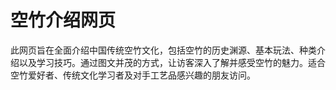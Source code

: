 # 空竹介绍网页

此网页旨在全面介绍中国传统空竹文化，包括空竹的历史渊源、基本玩法、种类介绍以及学习技巧。通过图文并茂的方式，让访客深入了解并感受空竹的魅力。适合空竹爱好者、传统文化学习者及对手工艺品感兴趣的朋友访问。
